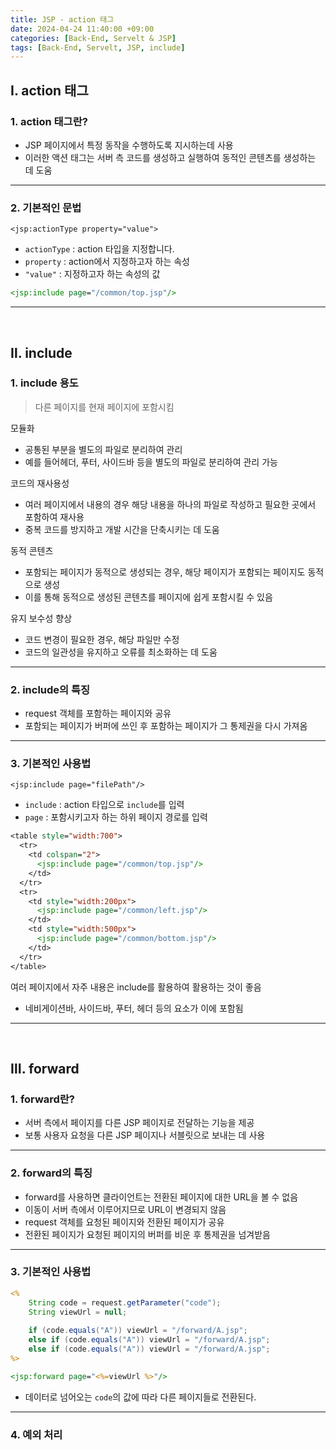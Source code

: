 ```yaml
---
title: JSP - action 태그
date: 2024-04-24 11:40:00 +09:00
categories: [Back-End, Servelt & JSP]
tags: [Back-End, Servelt, JSP, include]
---
```


## Ⅰ. action 태그

### 1. action 태그란?

- JSP 페이지에서 특정 동작을 수행하도록 지시하는데 사용
- 이러한 액션 태그는 서버 측 코드를 생성하고 실행하여 동적인 콘텐츠를 생성하는 데 도움

---

### 2. 기본적인 문법

`<jsp:actionType property="value">`
- `actionType` : action 타입을 지정합니다.
- `property` : action에서 지정하고자 하는 속성
- `"value"` : 지정하고자 하는 속성의 값

```jsp
<jsp:include page="/common/top.jsp"/>
```

---
<br>

## Ⅱ. include

### 1. include 용도

> 다른 페이지를 현재 페이지에 포함시킴

모듈화
- 공통된 부분을 별도의 파일로 분리하여 관리
- 예를 들어헤더, 푸터, 사이드바 등을 별도의 파일로 분리하여 관리 가능

코드의 재사용성
- 여러 페이지에서 내용의 경우 해당 내용을 하나의 파일로 작성하고 필요한 곳에서 포함하여 재사용
- 중복 코드를 방지하고 개발 시간을 단축시키는 데 도움
  
동적 콘텐츠
- 포함되는 페이지가 동적으로 생성되는 경우, 해당 페이지가 포함되는 페이지도 동적으로 생성
- 이를 통해 동적으로 생성된 콘텐츠를 페이지에 쉽게 포함시킬 수 있음

유지 보수성 향상
- 코드 변경이 필요한 경우, 해당 파일만 수정
- 코드의 일관성을 유지하고 오류를 최소화하는 데 도움

---

### 2. include의 특징

- request 객체를 포함하는 페이지와 공유
- 포함되는 페이지가 버퍼에 쓰인 후 포함하는 페이지가 그 통제권을 다시 가져옴

---

### 3. 기본적인 사용법

`<jsp:include page="filePath"/>`
- `include` : action 타입으로 `include`를 입력
- `page` : 포함시키고자 하는 하위 페이지 경로를 입력

```jsp
<table style="width:700">
  <tr>
    <td colspan="2">
      <jsp:include page="/common/top.jsp"/>
    </td>
  </tr>
  <tr>
    <td style="width:200px">
      <jsp:include page="/common/left.jsp"/>
    </td>
    <td style="width:500px">
      <jsp:include page="/common/bottom.jsp"/>
    </td>
  </tr>
</table>
```

여러 페이지에서 자주 내용은 include를 활용하여 활용하는 것이 좋음
- 네비게이션바, 사이드바, 푸터, 헤더 등의 요소가 이에 포함됨

---
<br>

## Ⅲ. forward

### 1. forward란?

- 서버 측에서 페이지를 다른 JSP 페이지로 전달하는 기능을 제공
- 보통 사용자 요청을 다른 JSP 페이지나 서블릿으로 보내는 데 사용

---

### 2. forward의 특징

- forward를 사용하면 클라이언트는 전환된 페이지에 대한 URL을 볼 수 없음
- 이동이 서버 측에서 이루어지므로 URL이 변경되지 않음
- request 객체를 요청된 페이지와 전환된 페이지가 공유
- 전환된 페이지가 요청된 페이지의 버퍼를 비운 후 통제권을 넘겨받음

---

### 3. 기본적인 사용법

```jsp
<%
	String code = request.getParameter("code");
	String viewUrl = null;
	
	if (code.equals("A")) viewUrl = "/forward/A.jsp";
	else if (code.equals("A")) viewUrl = "/forward/A.jsp";
	else if (code.equals("A")) viewUrl = "/forward/A.jsp";
%>

<jsp:forward page="<%=viewUrl %>"/>
```

- 데이터로 넘어오는 `code`의 값에 따라 다른 페이지들로 전환된다.

---

### 4. 예외 처리

